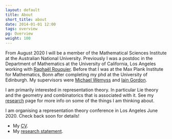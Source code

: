 ```yaml
---
layout: default
title: About
short_title: about
date: 2014-01-01 12:00
tags: overview
pg: Overview
weight: 100
---
```


From August 2020 I will be a member of the Mathematical Sciences Institute at the Australian National University. Previously I was a postdoc in the Department of Mathematics at the University of California, Los Angeles working with [Rapha&euml;l Rouquier][Raphael Rouquier]. Before that I was at the Max Plank Institute for Mathematics, Bonn after completing my phd at the University of Edinburgh. My supervisors were [Michael Wemyss][] and [Iain Gordon][]. 

I am primarily interested in representation theory. In particular Lie theory and the geometry and combinatorics that is associated with it. See my [research](research) page for more info on some of the things I am thinking about.

I am organising a representation theory conference in Los Angeles June 2020. Check back soon for details!

- My [CV][cv].
- My [research statement][rs].

[Michael Wemyss]: http://www.maths.gla.ac.uk/~mwemyss/
[Iain Gordon]: http://www.maths.ed.ac.uk/~igordon
[Hodge]: http://hodge.maths.ed.ac.uk/
[cv]: /~noah/cv.pdf
[rs]: /~noah/research-statement.pdf
[Raphael Rouquier]: http://www.math.ucla.edu/~rouquier/

